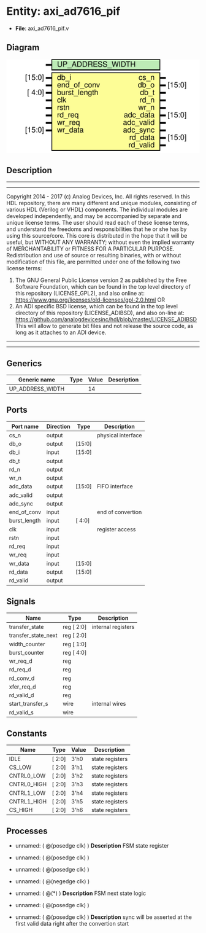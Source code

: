 # Entity: axi_ad7616_pif

- **File**: axi_ad7616_pif.v
## Diagram

![Diagram](axi_ad7616_pif.svg "Diagram")
## Description

***************************************************************************
 ***************************************************************************
 Copyright 2014 - 2017 (c) Analog Devices, Inc. All rights reserved.
 In this HDL repository, there are many different and unique modules, consisting
 of various HDL (Verilog or VHDL) components. The individual modules are
 developed independently, and may be accompanied by separate and unique license
 terms.
 The user should read each of these license terms, and understand the
 freedoms and responsibilities that he or she has by using this source/core.
 This core is distributed in the hope that it will be useful, but WITHOUT ANY
 WARRANTY; without even the implied warranty of MERCHANTABILITY or FITNESS FOR
 A PARTICULAR PURPOSE.
 Redistribution and use of source or resulting binaries, with or without modification
 of this file, are permitted under one of the following two license terms:
   1. The GNU General Public License version 2 as published by the
      Free Software Foundation, which can be found in the top level directory
      of this repository (LICENSE_GPL2), and also online at:
      <https://www.gnu.org/licenses/old-licenses/gpl-2.0.html>
 OR
   2. An ADI specific BSD license, which can be found in the top level directory
      of this repository (LICENSE_ADIBSD), and also on-line at:
      https://github.com/analogdevicesinc/hdl/blob/master/LICENSE_ADIBSD
      This will allow to generate bit files and not release the source code,
      as long as it attaches to an ADI device.
 ***************************************************************************
 ***************************************************************************
 
## Generics

| Generic name     | Type | Value | Description |
| ---------------- | ---- | ----- | ----------- |
| UP_ADDRESS_WIDTH |      | 14    |             |
## Ports

| Port name    | Direction | Type   | Description        |
| ------------ | --------- | ------ | ------------------ |
| cs_n         | output    |        | physical interface |
| db_o         | output    | [15:0] |                    |
| db_i         | input     | [15:0] |                    |
| db_t         | output    |        |                    |
| rd_n         | output    |        |                    |
| wr_n         | output    |        |                    |
| adc_data     | output    | [15:0] | FIFO interface     |
| adc_valid    | output    |        |                    |
| adc_sync     | output    |        |                    |
| end_of_conv  | input     |        | end of convertion  |
| burst_length | input     | [ 4:0] |                    |
| clk          | input     |        | register access    |
| rstn         | input     |        |                    |
| rd_req       | input     |        |                    |
| wr_req       | input     |        |                    |
| wr_data      | input     | [15:0] |                    |
| rd_data      | output    | [15:0] |                    |
| rd_valid     | output    |        |                    |
## Signals

| Name                | Type           | Description         |
| ------------------- | -------------- | ------------------- |
| transfer_state      | reg     [ 2:0] | internal registers  |
| transfer_state_next | reg     [ 2:0] |                     |
| width_counter       | reg     [ 1:0] |                     |
| burst_counter       | reg     [ 4:0] |                     |
| wr_req_d            | reg            |                     |
| rd_req_d            | reg            |                     |
| rd_conv_d           | reg            |                     |
| xfer_req_d          | reg            |                     |
| rd_valid_d          | reg            |                     |
| start_transfer_s    | wire           | internal wires      |
| rd_valid_s          | wire           |                     |
## Constants

| Name        | Type   | Value | Description      |
| ----------- | ------ | ----- | ---------------- |
| IDLE        | [ 2:0] | 3'h0  | state registers  |
| CS_LOW      | [ 2:0] | 3'h1  | state registers  |
| CNTRL0_LOW  | [ 2:0] | 3'h2  | state registers  |
| CNTRL0_HIGH | [ 2:0] | 3'h3  | state registers  |
| CNTRL1_LOW  | [ 2:0] | 3'h4  | state registers  |
| CNTRL1_HIGH | [ 2:0] | 3'h5  | state registers  |
| CS_HIGH     | [ 2:0] | 3'h6  | state registers  |
## Processes
- unnamed: ( @(posedge clk) )
**Description**
FSM state register

- unnamed: ( @(posedge clk) )
- unnamed: ( @(posedge clk) )
- unnamed: ( @(negedge clk) )
- unnamed: ( @(*) )
**Description**
FSM next state logic

- unnamed: ( @(posedge clk) )
- unnamed: ( @(posedge clk) )
**Description**
sync will be asserted at the first valid data right after the convertion start


